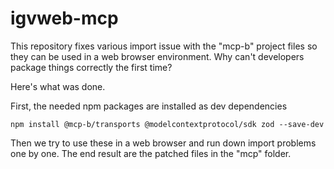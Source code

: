 # igvweb-mcp

This repository fixes various import issue with the "mcp-b" project files so they can be used in a web browser
environment.  Why can't developers package things correctly the first time?

Here's what was done.   

First, the needed npm packages are installed as dev dependencies

```
npm install @mcp-b/transports @modelcontextprotocol/sdk zod --save-dev
```

Then we try to use these in a web browser and run down import problems one by one.   The end result are the patched
files in the "mcp" folder.



